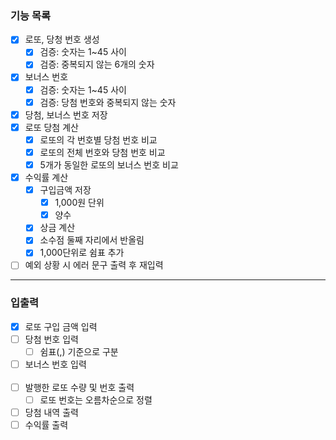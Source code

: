 ### 기능 목록
 - [x] 로또, 당청 번호 생성
   - [x] 검증: 숫자는 1~45 사이
   - [x] 검증: 중복되지 않는 6개의 숫자
 - [x] 보너스 번호
   - [x] 검증: 숫자는 1~45 사이
   - [x] 검증: 당첨 번호와 중복되지 않는 숫자
 - [x] 당첨, 보너스 번호 저장
 - [x] 로또 당첨 계산
   - [x] 로또의 각 번호별 당첨 번호 비교
   - [x] 로또의 전체 번호와 당첨 번호 비교 
   - [x] 5개가 동일한 로또의 보너스 번호 비교
 - [x] 수익률 계산
   - [x] 구입금액 저장
     - [x] 1,000원 단위
     - [x] 양수
   - [x] 상금 계산
   - [x] 소수점 둘째 자리에서 반올림
   - [x] 1,000단위로 쉼표 추가
 - [ ] 예외 상황 시 에러 문구 출력 후 재입력
---
### 입출력
 - [x] 로또 구입 금액 입력
 - [ ] 당첨 번호 입력
   - [ ] 쉼표(,) 기준으로 구분
 - [ ] 보너스 번호 입력
 <br><br>
 - [ ] 발행한 로또 수량 및 번호 출력
   - [ ] 로또 번호는 오름차순으로 정렬
 - [ ] 당첨 내역 출력
 - [ ] 수익률 출력